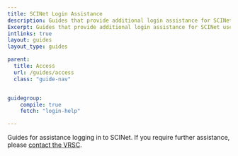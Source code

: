 ```yaml
---
title: SCINet Login Assistance
description: Guides that provide additional login assistance for SCINet users
Excerpt: Guides that provide additional login assistance for SCINet users
intlinks: true
layout: guides
layout_type: guides

parent:
  title: Access
  url: /guides/access
  class: "guide-nav"


guidegroup:
    compile: true
    fetch: "login-help"

---
```


Guides for assistance logging in to SCINet.
If you require further assistance, please [contact the VRSC](/support/contact).